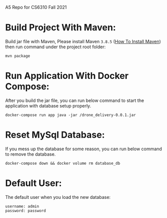 A5 Repo for CS6310 Fall 2021
# Build Project With Maven:
Build jar file with Maven, Please install Maven `3.8.5` ([How To Install Maven](https://phoenixnap.com/kb/install-maven-on-ubuntu))  then run command under the project root folder:
```
mvn package
```

# Run Application With Docker Compose:
After you build the jar file, you can run below command to start the application with database setup properly.
```
docker-compose run app java -jar /drone_delivery-0.0.1.jar
```

# Reset MySql Database:
If you mess up the database for some reason, you can run below command to remove the database.
```
docker-compose down && docker volume rm database_db
```

# Default User:
The default user when you load the new database: 
```
username: admin
password: password
```
